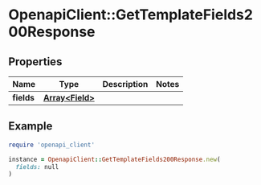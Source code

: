 # OpenapiClient::GetTemplateFields200Response

## Properties

| Name | Type | Description | Notes |
| ---- | ---- | ----------- | ----- |
| **fields** | [**Array&lt;Field&gt;**](Field.md) |  |  |

## Example

```ruby
require 'openapi_client'

instance = OpenapiClient::GetTemplateFields200Response.new(
  fields: null
)
```


